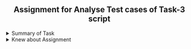 <h2 align="center">Assignment for Analyse Test cases of Task-3 script</h2> 
<details>
  <summary> Summary of Task </summary>
  <ul>
    <br>
    <li> Create a Script to analyse Test cases of the Task-3 script to assure reliability</li>
  </ul>
</details>

<details>
  <summary> Knew about Assignment </summary>
  <ul>
    <br>
    <li> Create a Script to analyse Test cases of the Task-3 </li>
    <li> Script should be run other person linux machine </li>
    <li> Check CSV files successfully download or not </li>
     <li> Check CSV files successfully rename  or not </li>
     <li> Check after adding any column required out change or not  </li>
    <li> Check after adding any row required out change or not  </li>
    <li> Logs successfully genrated in log file or not  </li>
  </ul>
</details>
